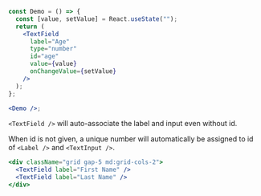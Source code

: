 ```jsx
const Demo = () => {
  const [value, setValue] = React.useState("");
  return (
    <TextField
      label="Age"
      type="number"
      id="age"
      value={value}
      onChangeValue={setValue}
    />
  );
};

<Demo />;
```

`<TextField />` will auto-associate the label and input even without id.

When id is not given, a unique number will automatically be assigned to id of `<Label />` and `<TextInput />`.

```jsx
<div className="grid gap-5 md:grid-cols-2">
  <TextField label="First Name" />
  <TextField label="Last Name" />
</div>
```
